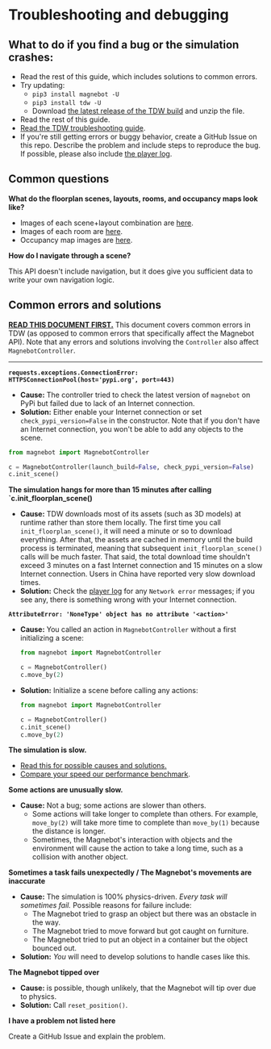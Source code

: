 # Troubleshooting and debugging

## What to do if you find a bug or the simulation crashes: 

- Read the rest of this guide, which includes solutions to common errors.
- Try updating:
  - `pip3 install magnebot -U`
  - `pip3 install tdw -U`
  - Download [the latest release of the TDW build](https://github.com/threedworld-mit/tdw/releases/latest/) and unzip the file. 
- Read the rest of this guide.
- [Read the TDW troubleshooting guide](https://github.com/threedworld-mit/tdw/blob/master/Documentation/lessons/troubleshooting/overview.md).
- If you're still getting errors or buggy behavior, create a GitHub Issue on this repo. Describe the problem and include steps to reproduce the bug. If possible, please also include [the player log](https://docs.unity3d.com/Manual/LogFiles.html).

## Common questions

**What do the floorplan scenes, layouts, rooms, and occupancy maps look like?**

- Images of each scene+layout combination are [here](https://github.com/alters-mit/magnebot/tree/main/doc/images/floorplans).
- Images of each room are [here](https://github.com/alters-mit/magnebot/tree/main/doc/images/rooms).
- Occupancy map images are [here](https://github.com/alters-mit/magnebot/tree/main/doc/images/occupancy_maps).

**How do I navigate through a scene?**

This API doesn't include navigation, but it does give you sufficient data to write your own navigation logic.

## Common errors and solutions

**[READ THIS DOCUMENT FIRST.](https://github.com/threedworld-mit/tdw/blob/master/Documentation/lessons/troubleshooting/common_errors.md)** This document covers common errors in TDW (as opposed to common errors that specifically affect the Magnebot API). Note that any errors and solutions involving the `Controller` also affect `MagnebotController`.

***

**`requests.exceptions.ConnectionError: HTTPSConnectionPool(host='pypi.org', port=443)`**

- **Cause:** The controller tried to check the latest version of `magnebot` on PyPi but failed due to lack of an Internet connection.
- **Solution:** Either enable your Internet connection or set `check_pypi_version=False` in the constructor. Note that if you don't have an Internet connection, you won't be able to add any objects to the scene.

```python
from magnebot import MagnebotController

c = MagnebotController(launch_build=False, check_pypi_version=False)
c.init_scene()
```

**The simulation hangs for more than 15 minutes after calling `c.init_floorplan_scene()**

- **Cause:** TDW downloads most of its assets (such as 3D models) at runtime rather than store them locally. The first time you call `init_floorplan_scene()`, it will need a minute or so to download everything. After that, the assets are cached in memory until the build process is terminated, meaning that subsequent `init_floorplan_scene()` calls will be much faster. That said, the total download time shouldn't exceed 3 minutes on a fast Internet connection and 15 minutes on a slow Internet connection. Users in China have reported very slow download times.
- **Solution:** Check the [player log](https://docs.unity3d.com/Manual/LogFiles.html) for any `Network error` messages; if  you see any, there is something wrong with your Internet connection.

**`AttributeError: 'NoneType' object has no attribute '<action>'`**

- **Cause:** You called an action in `MagnebotController` without a first initializing a scene:

  ```python
  from magnebot import MagnebotController
  
  c = MagnebotController()
  c.move_by(2)
  ```

- **Solution:** Initialize a scene before calling any actions:

  ```python
  from magnebot import MagnebotController
  
  c = MagnebotController()
  c.init_scene()
  c.move_by(2)
  ```

**The simulation is slow.**

- [Read  this for possible causes and solutions.](https://github.com/threedworld-mit/tdw/blob/master/Documentation/lessons/troubleshooting/performance_optimizations.md)
- [Compare your speed our performance benchmark](benchmark.md).

**Some actions are unusually slow.**

- **Cause:** Not a bug; some actions are slower than others.
  - Some actions will take longer to complete than others. For example, `move_by(2)` will take more time to complete than `move_by(1)` because the distance is longer.
  - Sometimes, the Magnebot's interaction with objects and the environment will cause the action to take a long time, such as a collision with another object.

**Sometimes a task fails unexpectedly / The Magnebot's movements are inaccurate**

- **Cause:** The simulation is 100% physics-driven. *Every task will sometimes fail.* Possible reasons for failure include:
  - The Magnebot tried to grasp an object but there was an obstacle in the way.
  - The Magnebot tried to move forward but got caught on furniture.
  - The Magnebot tried to put an object in a container but the object bounced out.
- **Solution:** *You* will need to develop solutions to handle cases like this.

**The Magnebot tipped over**

- **Cause:** is possible, though unlikely, that the Magnebot will tip over due to physics.
- **Solution:** Call `reset_position()`.

**I have a problem not listed here**

Create a GitHub Issue and explain the problem.